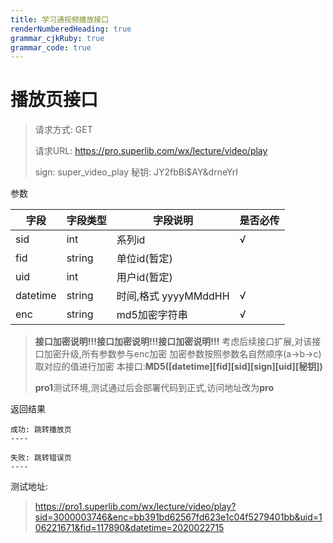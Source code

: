 ```yaml
---
title: 学习通视频播放接口
renderNumberedHeading: true
grammar_cjkRuby: true
grammar_code: true
---
```


# 播放页接口

> 请求方式: GET
> 
> 请求URL: https://pro.superlib.com/wx/lecture/video/play
> 
> sign: super_video_play
> 秘钥: JY2fbBi$AY&drneYrI

参数

| 字段 | 字段类型 | 字段说明 | 是否必传 |
| --- | --- | --- | --- |
| sid | int | 系列id | √ |
| fid | string | 单位id(暂定) |  |
| uid | int | 用户id(暂定) |  |
| datetime | string | 时间,格式 yyyyMMddHH | √ |
| enc | string | md5加密字符串 | √ |

> **接口加密说明!!!接口加密说明!!!接口加密说明!!!**
> 考虑后续接口扩展,对该接口加密升级,所有参数参与enc加密
> 加密参数按照参数名自然顺序(a->b->c)取对应的值进行加密
> 本接口:**MD5([datetime][fid][sid][sign][uid][秘钥])**
>
> **pro1**测试环境,测试通过后会部署代码到正式,访问地址改为**pro**

返回结果

```
成功: 跳转播放页
----

失败: 跳转错误页
----

```

测试地址:

> https://pro1.superlib.com/wx/lecture/video/play?sid=3000003746&enc=bb391bd62567fd623e1c04f5279401bb&uid=106221671&fid=117890&datetime=2020022715